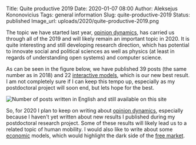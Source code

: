 Title: Quite productive 2019
Date: 2020-01-07 08:00
Author: Aleksejus Kononovicius
Tags: general information
Slug: quite-productive-2019
Status: published
Image_url: uploads/2020/quite-productive-2019.png

The topic we have started last year, [opinion dynamics](/tag/opinion-dynamics/),
has carried us through all of the 2019 and will likely remain an important topic
in 2020. It is quite interesting and still developing research direction, which
has potential to innovate social and political sciences as well as physics (at
least in regards of understanding open systems) and computer science.

As can be seen in the figure below, we have published 39 posts (the same number
as in 2018) and 22 [interactive models](/tag/interactive-models/), which is our
new best result. I am not completely sure if I can keep this tempo up,
especially as my postdoctoral project will soon end, but lets hope for the best.

![Number of posts written in English and still available on this site]({static}/uploads/2020/quite-productive-2019.png "The
number of posts written in English and still available on this iteration of Physics
of Risk. The wide bars represent total number of posts for each year since 2010,
while the narrower bars represent a number of posts with 'Interactive models' tag.")

So, for 2020 I plan to keep on writing about
[opinion dynamics](/tag/opinion-dynamics/), especially because I haven't yet
written about new results I published during my postdoctoral research project.
Some of these results will likely lead us to a related topic of human mobility.
I would also like to write about some [economic](/tag/economics/) models, which
would highlight the dark side of the [free market](/tag/free-market/).
